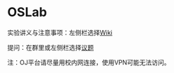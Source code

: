 # OSLab

实验讲义与注意事项：左侧栏选择[Wiki](https://git.nju.edu.cn/os-lab/operating-system-design-and-implementation/-/wikis/home)

提问：在群里或左侧栏选择[议题](https://git.nju.edu.cn/os-lab/operating-system-design-and-implementation-/issues)

注：OJ平台请尽量用校内网连接，使用VPN可能无法访问。